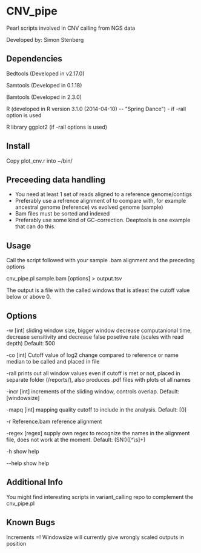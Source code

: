 CNV_pipe
========

Pearl scripts involved in CNV calling from NGS data

Developed by: Simon Stenberg

Dependencies
--------
Bedtools (Developed in v2.17.0)

Samtools (Developed in 0.1.18)

Bamtools (Developed in 2.3.0)

R (developed in R version 3.1.0 (2014-04-10) -- "Spring Dance") - if -rall option is used

R library ggplot2 (if -rall options is used)

Install
-------

Copy plot_cnv.r into ~/bin/

Preceeding data handling
-------
* You need at least 1 set of reads aligned to a reference genome/contigs
* Preferably use a refrence alignment of to compare with, for example ancestral genome (reference) vs evolved genome (sample)
* Bam files must be sorted and indexed
* Preferably use some kind of GC-correction. Deeptools is one example that can do this.


Usage
--------

Call the script followed with your sample .bam alignment and the preceding options

cnv_pipe.pl sample.bam [options] > output.tsv

The output is a file with the called windows that is atleast the cutoff value below or above 0.

Options
--------

-w [int] sliding window size, bigger window decrease computanional time, decrease sensitivity and decrease false posetive rate (scales with read depth) Default: 500

-co [int] Cutoff value of log2 change compared to reference or name median to be called and placed in file

-rall prints out all window values even if cutoff is met or not, placed in separate folder (/reports/), also produces .pdf files with plots of all names

-incr [int] increments of the sliding window, controls overlap. Default: [windowsize] 

-mapq [int] mapping quality cutoff to include in the analysis. Default: [0]

-r Reference.bam reference alignment

-regex [regex] supply own regex to recognize the names in the alignment file, does not work at the moment. Default: (SN:)([^\s]+)

-h show help

--help show help

Additional Info
--------
You might find interesting scripts in variant_calling repo to complement the cnv_pipe.pl


Known Bugs
-------

Increments =! Windowsize will currently give wrongly scaled outputs in position
